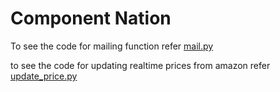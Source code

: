 # Component Nation

To see the code for mailing function refer [mail.py](https://github.com/harsh18262/component_nation/blob/main/component_nation/mail.py)

to see the code for updating realtime prices from amazon refer [update_price.py](https://github.com/harsh18262/component_nation/blob/main/component_nation/update_prices.py)
